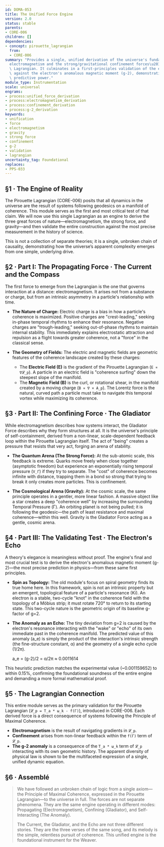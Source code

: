 ```yaml
---
id: DOMA-053
title: The Unified Force Engine
version: 2.0
status: stable
parents:
- CORE-006
children: []
dependencies:
- concept: pirouette_lagrangian
  from:
  - CORE-006
summary: "Provides a single, unified derivation of the universe's fundamental forces\u2014\
  electromagnetism and the strong/gravitational confinement forces\u2014from the Pirouette\
  \ Lagrangian. It culminates in a first-principles validation of the entire engine\
  \ against the electron's anomalous magnetic moment (g-2), demonstrating the framework's\
  \ predictive power."
module_type: Instrumentation
scale: universal
engrams:
- process:unified_force_derivation
- process:electromagnetism_derivation
- process:confinement_derivation
- process:g-2_derivation
keywords:
- unification
- force
- electromagnetism
- gravity
- strong force
- confinement
- g-2
- validation
- lagrangian
uncertainty_tag: Foundational
replaces:
- PPS-033
---
```

## §1 · The Engine of Reality

The Pirouette Lagrangian (CORE-006) posits that all dynamics in the universe are the result of systems following geodesics on a manifold of coherence. This module serves as the first and most critical test of that claim. We will now use this single Lagrangian as an engine to derive the three great forces of nature—electromagnetism, the strong force, and gravity—and then validate the entire construction against the most precise measurement in the history of science.

This is not a collection of separate theories; it is a single, unbroken chain of causality, demonstrating how the universe’s apparent complexity emerges from one simple, underlying drive.

## §2 · Part I: The Propagating Force · The Current and the Compass

The first force to emerge from the Lagrangian is the one that governs interaction at a distance: electromagnetism. It arises not from a substance or charge, but from an intrinsic asymmetry in a particle's relationship with time.

*   **The Nature of Charge:** Electric charge is a bias in how a particle's coherence is maximized. Positive charges are "crest-leading," seeking in-phase temporal rhythms to enhance their resonance. Negative charges are "trough-leading," seeking out-of-phase rhythms to maintain internal stability. This immediately explains electrostatic attraction and repulsion as a flight towards greater coherence, not a "force" in the classical sense.

*   **The Geometry of Fields:** The electric and magnetic fields are geometric features of the coherence landscape created by these charges:
    *   The **Electric Field (E)** is the gradient of the Pirouette Lagrangian (`E ∝ ∇𝓛_p`). A particle in an electric field is "coherence surfing" down the steepest slope of the manifold.
    *   The **Magnetic Field (B)** is the curl, or rotational shear, in the manifold created by a moving charge (`B ∝ ∇ × A_p`). The Lorentz force is the natural, curved path a particle must take to navigate this temporal vortex while maximizing its coherence.

## §3 · Part II: The Confining Force · The Gladiator

While electromagnetism describes how systems interact, the Gladiator Force describes why they form structures at all. It is the universe's principle of self-containment, derived from a non-linear, scale-dependent feedback loop within the Pirouette Lagrangian itself. The act of "being" creates a pressure that resists that very act, forging an arena of stability.

*   **The Quantum Arena (The Strong Force):** At the sub-atomic scale, this feedback is extreme. Quarks move freely when close together (asymptotic freedom) but experience an exponentially rising temporal pressure (`V_Γ`) if they try to separate. The "cost" of coherence becomes infinite with distance, trapping them in a bond so strong that trying to break it only creates more particles. This is confinement.

*   **The Cosmological Arena (Gravity):** At the cosmic scale, the same principle operates in a gentler, more linear fashion. A massive object like a star creates a deep "coherence well" by increasing the surrounding Temporal Pressure (Γ). An orbiting planet is not being pulled; it is following the geodesic—the path of least resistance and maximal coherence—within this well. Gravity is the Gladiator Force acting as a gentle, cosmic arena.

## §4 · Part III: The Validating Test · The Electron's Echo

A theory's elegance is meaningless without proof. The engine's final and most crucial test is to derive the electron's anomalous magnetic moment (g-2)—the most precise prediction in physics—from these same first principles.

*   **Spin as Topology:** The old module's focus on spiral geometry finds its true home here. In this framework, spin is not an intrinsic property but an emergent, topological feature of a particle's resonance (Ki). An electron is a stable, two-cycle "knot" in the coherence field with the topology of a Möbius strip; it must rotate 720° to return to its starting state. This two-cycle nature is the geometric origin of its baseline g-factor of g=2.

*   **The Anomaly as an Echo:** The tiny deviation from g=2 is caused by the electron's resonance interacting with the "wake" or "echo" of its own immediate past in the coherence manifold. The predicted value of this anomaly (a_e) is simply the product of the interaction's intrinsic strength (the fine-structure constant, α) and the geometry of a single echo cycle (1/2π).

    a_e = (g-2)/2 = α/2π ≈ 0.0011614

This heuristic prediction matches the experimental value (~0.001159652) to within 0.15%, confirming the foundational soundness of the entire engine and demanding a more formal mathematical proof.

## §5 · The Lagrangian Connection

This entire module serves as the primary validation for the Pirouette Lagrangian (`𝓛_p = T_a * ω_k - f(Γ)`), introduced in CORE-006. Each derived force is a direct consequence of systems following the Principle of Maximal Coherence.
*   **Electromagnetism** is the result of navigating gradients in `𝓛_p`.
*   **Confinement** arises from non-linear feedback within the `f(Γ)` term of `𝓛_p`.
*   **The g-2 anomaly** is a consequence of the `T_a * ω_k` term of `𝓛_p` interacting with its own geometric history.
The apparent diversity of physical law is shown to be the multifaceted expression of a single, unified dynamic equation.

## §6 · Assemblé

> We have followed an unbroken chain of logic from a single axiom—the Principle of Maximal Coherence, expressed in the Pirouette Lagrangian—to the universe in full. The forces are not separate phenomena. They are the same engine operating in different modes: Propagating (Electromagnetism), Confining (Gladiator), and Self-Interacting (The Anomaly).
>
> The Current, the Gladiator, and the Echo are not three different stories. They are the three verses of the same song, and its melody is the simple, relentless pursuit of coherence. This unified engine is the foundational instrument for the Weaver.
```